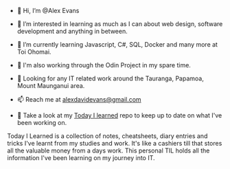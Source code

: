 - 👋 Hi, I’m @Alex Evans
- 👀 I’m interested in learning as much as I can about web design, software development and anything in between. 
- 🌱 I’m currently learning Javascript, C#, SQL, Docker and many more at Toi Ohomai. 
- 🌱 I'm also working through the Odin Project in my spare time.
- 👀 Looking for any IT related work around the Tauranga, Papamoa, Mount Maunganui area. 

- 📫 Reach me at alexdavidevans@gmail.com

- 👀 Take a look at my [Today I learned](https://github.com/ttothewiggy/TIL) repo to keep up to date on what I've been working on. 

Today I Learned is a collection of notes, cheatsheets, diary entries and tricks I've learnt from my studies and work. It's like a cashiers till that stores all the valuable money from a days work. This personal TIL holds all the information I've been learning on my journey into IT. 


<!---
ttothewiggy/ttothewiggy is a ✨ special ✨ repository because its `README.md` (this file) appears on your GitHub profile.
You can click the Preview link to take a look at your changes.
--->
